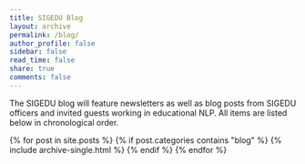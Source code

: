 ```yaml
---
title: SIGEDU Blog
layout: archive
permalink: /blog/
author_profile: false
sidebar: false
read_time: false
share: true
comments: false
---
```


The SIGEDU blog will feature newsletters as well as blog posts from SIGEDU officers and invited guests working in educational NLP. All items are listed below in chronological order. 

{% for post in site.posts %}
  {% if post.categories contains "blog" %}
  {% include archive-single.html %}
  {% endif %}
{% endfor %}